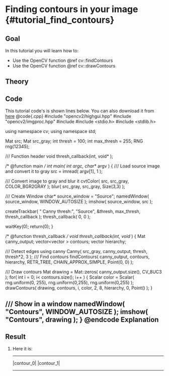 Finding contours in your image {#tutorial_find_contours}
==============================

Goal
----

In this tutorial you will learn how to:

-   Use the OpenCV function @ref cv::findContours
-   Use the OpenCV function @ref cv::drawContours

Theory
------

Code
----

This tutorial code's is shown lines below. You can also download it from
[here](https://github.com/Itseez/opencv/tree/master/samples/cpp/tutorial_code/ShapeDescriptors/findContours_demo.cpp)
@code{.cpp}
#include "opencv2/highgui.hpp"
#include "opencv2/imgproc.hpp"
#include <iostream>
#include <stdio.h>
#include <stdlib.h>

using namespace cv;
using namespace std;

Mat src; Mat src_gray;
int thresh = 100;
int max_thresh = 255;
RNG rng(12345);

/// Function header
void thresh_callback(int, void* );

/* @function main */
int main( int argc, char** argv )
{
  /// Load source image and convert it to gray
  src = imread( argv[1], 1 );

  /// Convert image to gray and blur it
  cvtColor( src, src_gray, COLOR_BGR2GRAY );
  blur( src_gray, src_gray, Size(3,3) );

  /// Create Window
  char* source_window = "Source";
  namedWindow( source_window, WINDOW_AUTOSIZE );
  imshow( source_window, src );

  createTrackbar( " Canny thresh:", "Source", &thresh, max_thresh, thresh_callback );
  thresh_callback( 0, 0 );

  waitKey(0);
  return(0);
}

/* @function thresh_callback */
void thresh_callback(int, void* )
{
  Mat canny_output;
  vector<vector<Point> > contours;
  vector<Vec4i> hierarchy;

  /// Detect edges using canny
  Canny( src_gray, canny_output, thresh, thresh*2, 3 );
  /// Find contours
  findContours( canny_output, contours, hierarchy, RETR_TREE, CHAIN_APPROX_SIMPLE, Point(0, 0) );

  /// Draw contours
  Mat drawing = Mat::zeros( canny_output.size(), CV_8UC3 );
  for( int i = 0; i< contours.size(); i++ )
     {
       Scalar color = Scalar( rng.uniform(0, 255), rng.uniform(0,255), rng.uniform(0,255) );
       drawContours( drawing, contours, i, color, 2, 8, hierarchy, 0, Point() );
     }

  /// Show in a window
  namedWindow( "Contours", WINDOW_AUTOSIZE );
  imshow( "Contours", drawing );
}
@endcode
Explanation
-----------

Result
------

1.  Here it is:

      -------------- --------------
      |contour_0|   |contour_1|
      -------------- --------------


